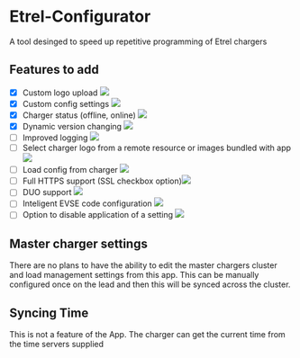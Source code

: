# Etrel-Configurator
A tool desinged to speed up repetitive programming of Etrel chargers

## Features to add
- [x] Custom logo upload ![](https://geps.dev/progress/100)
- [x] Custom config settings ![](https://geps.dev/progress/100)
- [x] Charger status (offline, online) ![](https://geps.dev/progress/100)
- [x] Dynamic version changing ![](https://geps.dev/progress/100)
- [ ] Improved logging ![](https://geps.dev/progress/0)
- [ ] Select charger logo from a remote resource or images bundled with app ![](https://geps.dev/progress/0)
- [ ] Load config from charger ![](https://geps.dev/progress/0)
- [ ] Full HTTPS support (SSL checkbox option)![](https://geps.dev/progress/0)
- [ ] DUO support ![](https://geps.dev/progress/0)
- [ ] Inteligent EVSE code configuration ![](https://geps.dev/progress/0)
- [ ] Option to disable application of a setting ![](https://geps.dev/progress/0)

## Master charger settings
There are no plans to have the ability to edit the master chargers cluster and load management settings from this app. This can be manually configured once on the lead and then this will be synced across the cluster.

## Syncing Time
This is not a feature of the App. The charger can get the current time from the time servers supplied
